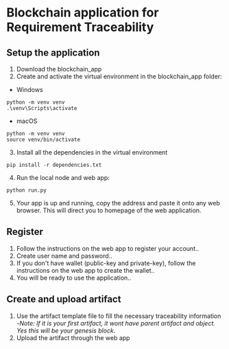 # Blockchain application for Requirement Traceability

## Setup the application
1. Download the blockchain_app
2. Create and activate the virtual environment in the blockchain_app folder:
  - Windows
```
python -m venv venv
.\venv\Scripts\activate
```
  - macOS
```
python -m venv venv
source venv/bin/activate
```
3. Install all the dependencies in the virtual environment
```
pip install -r dependencies.txt
```
4. Run the local node and web app:
```
python run.py
```
5. Your app is up and running, copy the address and paste it onto any web browser. This will direct you to homepage of the web application.

## Register
1. Follow the instructions on the web app to register your account..
2. Create user name and password..
3. If you don't have wallet (public-key and private-key), follow the instructions on the web app to create the wallet..
4. You will be ready to use the application..

## Create and upload artifact
1. Use the artifact template file to fill the necessary traceability information
   -_Note: If it is your first artifact, it wont have parent artifact and object. Yes this will be your genesis block._
3. Upload the artifact through the web app
